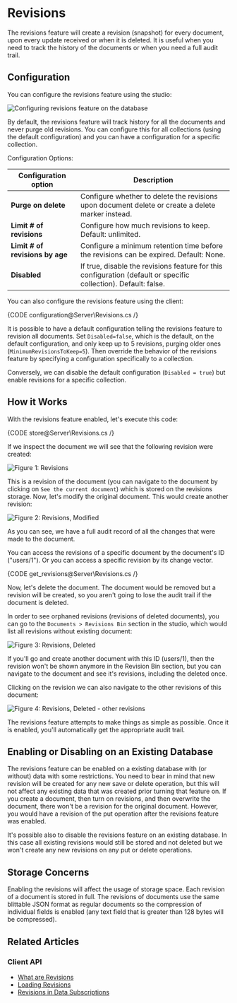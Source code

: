 # Revisions

The revisions feature will create a revision (snapshot) for every document, upon every update received or when it is deleted.
It is useful when you need to track the history of the documents or when you need a full audit trail.

## Configuration

You can configure the revisions feature using the studio:

![Configuring revisions feature on the database](images/configure-revisions.png)

By default, the revisions feature will track history for all the documents and never purge old revisions. 
You can configure this for all collections (using the default configuration) and you can have a configuration for a specific collection.

Configuration Options:

| Configuration option | Description |
| - | - |
| **Purge on delete** | Configure whether to delete the revisions upon document delete or create a delete marker instead. |
| **Limit # of revisions** | Configure how much revisions to keep. Default: unlimited. |
| **Limit # of revisions by age** | Configure a minimum retention time before the revisions can be expired. Default: None. |
| **Disabled** | If true, disable the revisions feature for this configuration (default or specific collection). Default: false. |

You can also configure the revisions feature using the client:

{CODE configuration@Server\Revisions.cs /}

It is possible to have a default configuration telling the revisions feature to revision all documents. 
Set `Disabled=false`, which is the default, on the default configuration, and only keep up to 5 revisions, purging older ones (`MinimumRevisionsToKeep=5`).
Then override the behavior of the revisions feature by specifying a configuration specifically to a collection. 

Conversely, we can disable the default configuration (`Disabled = true`) but enable revisions for a specific collection.

## How it Works

With the revisions feature enabled, let's execute this code:

{CODE store@Server\Revisions.cs /}

If we inspect the document we will see that the following revision were created:

![Figure 1: Revisions](images\revisions1.png)

This is a revision of the document (you can navigate to the document by clicking on `See the current document`) which is stored on the revisions storage.
Now, let's modify the original document. This would create another revision:

![Figure 2: Revisions, Modified](images\revisions2.png)

As you can see, we have a full audit record of all the changes that were made to the document.

You can access the revisions of a specific document by the document's ID ("users/1").
Or you can access a specific revision by its change vector.

{CODE get_revisions@Server\Revisions.cs /}

Now, let's delete the document. 
The document would be removed but a revision will be created, so you aren't going to lose the audit trail if the document is deleted.

In order to see orphaned revisions (revisions of deleted documents), you can go to the `Documents > Revisions Bin` section in the studio, 
which would list all revisions without existing document:

![Figure 3: Revisions, Deleted](images\revisions3.png)

If you'll go and create another document with this ID (users/1), then the revision won't be shown anymore in the Revision Bin section, 
but you can navigate to the document and see it's revisions, including the deleted once.

Clicking on the revision we can also navigate to the other revisions of this document:

![Figure 4: Revisions, Deleted - other revisions](images\revisions4.png)

The revisions feature attempts to make things as simple as possible. Once it is enabled, you'll automatically get the appropriate audit trail.

## Enabling or Disabling on an Existing Database

The revisions feature can be enabled on a existing database with (or without) data with some restrictions. 
You need to bear in mind that new revision will be created for any new save or delete operation, but this will not affect any existing data that was created prior turning that feature on.
If you create a document, then turn on revisions, and then overwrite the document, there won't be a revision for the original document. However, you would have a revision of the put operation after the revisions feature was enabled.

It's possible also to disable the revisions feature on an existing database.
In this case all existing revisions would still be stored and not deleted but we won't create any new revisions on any put or delete operations.

## Storage Concerns

Enabling the revisions will affect the usage of storage space. Each revision of a document is stored in full. The revisions of documents use the same blittable JSON format as regular 
documents so the compression of individual fields is enabled (any text field that is greater than 128 bytes will be compressed).

## Related Articles

### Client API

- [What are Revisions](../../client-api/session/revisions/what-are-revisions)
- [Loading Revisions](../../client-api/session/revisions/loading)
- [Revisions in Data Subscriptions](../../client-api/data-subscriptions/advanced-topics/subscription-with-revisioning)

